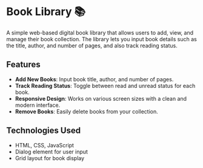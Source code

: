 # Book Library 📚

A simple web-based digital book library that allows users to add, view, and manage their book collection. The library lets you input book details such as the title, author, and number of pages, and also track reading status.

## Features

- **Add New Books**: Input book title, author, and number of pages.
- **Track Reading Status**: Toggle between read and unread status for each book.
- **Responsive Design**: Works on various screen sizes with a clean and modern interface.
- **Remove Books**: Easily delete books from your collection.

## Technologies Used

- HTML, CSS, JavaScript
- Dialog element for user input
- Grid layout for book display